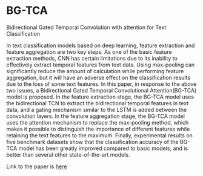 # BG-TCA
Bidirectional Gated Temporal Convolution with attention for Text Classification

In text classification models based on deep learning, feature extraction and feature aggregation are two key steps. As one of the basic feature extraction methods, CNN has certain limitations due to its inability to effectively extract temporal features from text data. Using max-pooling can significantly reduce the amount of calculation while performing feature aggregation, but it will have an adverse effect on the classification results due to the loss of some text features. In this paper, in response to the above two issues, a Bidirectional Gated Temporal Convolutional Attention(BG-TCA) model is proposed. In the feature extraction stage, the BG-TCA model uses the bidirectional TCN to extract the bidirectional temporal features in text data, and a gating mechanism similar to the LSTM is added between the convolution layers. In the feature aggregation stage, the BG-TCA model uses the attention mechanism to replace the max-pooling method, which makes it possible to distinguish the importance of different features while retaining the text features to the maximum. Finally, experimental results on five benchmark datasets show that the classification accuracy of the BG-TCA model has been greatly improved compared to basic models, and is better than several other state-of-the-art models.

Link to the paper is [here](https://www.sciencedirect.com/science/article/pii/S0925231221008250')
